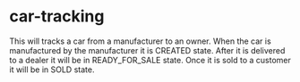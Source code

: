 # car-tracking
This will tracks a car from a manufacturer to an owner.  When the car is manufactured by the manufacturer it is CREATED state. After it is delivered to a dealer it will be in READY_FOR_SALE state. Once it is sold to a customer it will be in SOLD state.
